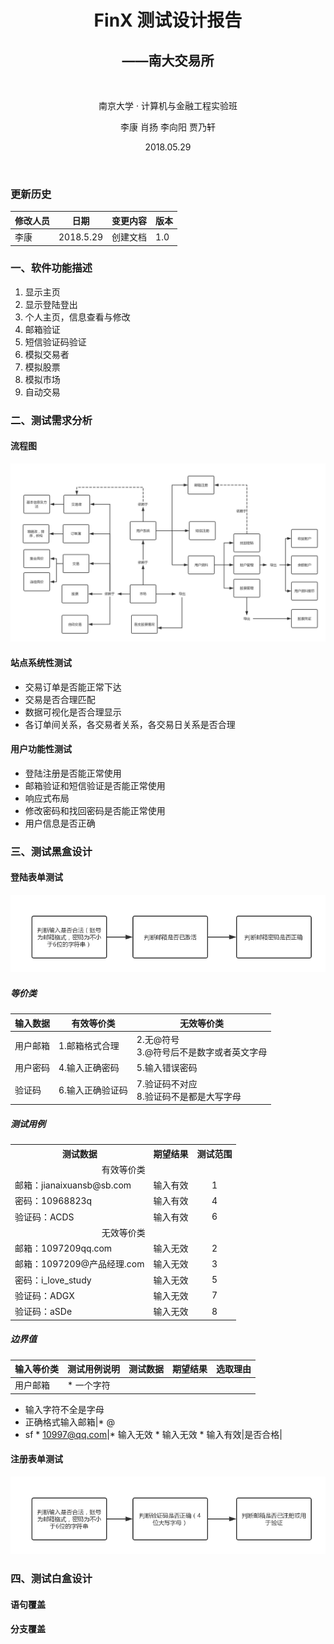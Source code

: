 <h1 align='center'> FinX 测试设计报告 </h1> 
<h2 align='center'> ——南大交易所 </h2> 
<br>
 
<p align='center'> 南京大学 · 计算机与金融工程实验班 </p>

<p align='center'> 李康 肖扬 李向阳 贾乃轩 </p>
<p align='center'> 2018.05.29 </p>
<br>

[](#)
[](#)
[](#)
[](#)

### 更新历史

|修改人员|日期|变更内容|版本|
|-|-|-|-|
|李康|2018.5.29|创建文档|1.0|

### 一、软件功能描述
1. 显示主页
2. 显示登陆登出
3. 个人主页，信息查看与修改
3. 邮箱验证
4. 短信验证码验证
5. 模拟交易者
6. 模拟股票
7. 模拟市场
8. 自动交易

### 二、测试需求分析
#### 流程图
![流程图](/FinTechExchange/Img/流程图.png)
#### 站点系统性测试
* 交易订单是否能正常下达
* 交易是否合理匹配
* 数据可视化是否合理显示
* 各订单间关系，各交易者关系，各交易日关系是否合理
#### 用户功能性测试
* 登陆注册是否能正常使用
* 邮箱验证和短信验证是否能正常使用
* 响应式布局
* 修改密码和找回密码是否能正常使用
* 用户信息是否正确
### 三、测试黑盒设计
#### 登陆表单测试
![邮箱登陆](/FinTechExchange/Img/邮箱登陆.png)
##### 等价类
|输入数据|有效等价类|无效等价类|
|-|-|-|
|用户邮箱|1.邮箱格式合理|2.无@符号</br>3.@符号后不是数字或者英文字母|
|用户密码|4.输入正确密码|5.输入错误密码|
|验证码|6.输入正确验证码|7.验证码不对应</br>8.验证码不是都是大写字母|
##### 测试用例

<table align='center'>
 <tr>
  <th>测试数据</th><th>期望结果</th><th>测试范围</th>
 </tr>
 <tr>
  <td colspan="3" align='center'>有效等价类</td>
 </tr>
 
 <tr>
  <td>邮箱：jianaixuansb@sb.com</td>
  <td>输入有效</td>
  <td align='center'>1</td> 
 </tr>
 
  <tr>
  <td>密码：10968823q</td>
  <td>输入有效</td>
  <td align='center'>4</td> 
 </tr>
 
  <tr>
  <td>验证码：ACDS</td>
  <td>输入有效</td>
  <td align='center'>6</td> 
  </tr>

 <tr>
  <td colspan="3" align='center'>无效等价类</td>
 </tr>
 
  <tr>
  <td>邮箱：1097209qq.com</td>
  <td>输入无效</td>
  <td align='center'>2</td> 
  </tr>
  
  <tr>
  <td>邮箱：1097209@产品经理.com</td>
  <td>输入无效</td>
  <td align='center'>3</td> 
  </tr>
  
  <tr>
  <td>密码：i_love_study</td>
  <td>输入无效</td>
  <td align='center'>5</td> 
  </tr>
  
  <tr>
  <td>验证码：ADGX</td>
  <td>输入无效</td>
  <td align='center'>7</td> 
  </tr>
  
  <tr>
  <td>验证码：aSDe</td>
  <td>输入无效</td>
  <td align='center'>8</td> 
  </tr>
 
</table>

##### 边界值

|输入等价类|测试用例说明|测试数据|期望结果|选取理由|
|-|-|-|-|-|
|用户邮箱|* 一个字符
* 输入字符不全是字母 
* 正确格式输入邮箱|* @ 
* sf * 10997@qq.com|* 输入无效 * 输入无效 * 输入有效|是否合格| 

#### 注册表单测试

![邮箱注册](/FinTechExchange/Img/邮箱的注册.png)

### 四、测试白盒设计
#### 语句覆盖

#### 分支覆盖
